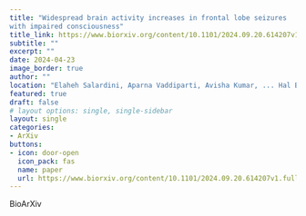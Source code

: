 ```yaml
---
title: "Widespread brain activity increases in frontal lobe seizures
with impaired consciousness"
title_link: https://www.biorxiv.org/content/10.1101/2024.09.20.614207v1.full.pdf
subtitle: ""
excerpt: ""
date: 2024-04-23
image_border: true
author: ""
location: "Elaheh Salardini, Aparna Vaddiparti, Avisha Kumar, ... Hal Blumenfeld"
featured: true
draft: false
# layout options: single, single-sidebar
layout: single
categories:
- ArXiv
buttons:
- icon: door-open
  icon_pack: fas
  name: paper
  url: https://www.biorxiv.org/content/10.1101/2024.09.20.614207v1.full.pdf
---
```

BioArXiv